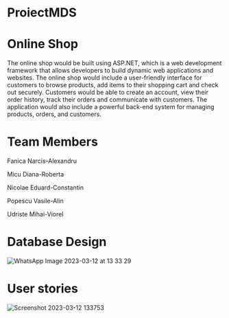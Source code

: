# ProiectMDS

# Online Shop 
The online shop would be built using ASP.NET, which is a web development framework that allows developers to build dynamic web applications and websites. The online shop would include a user-friendly interface for customers to browse products, add items to their shopping cart and check out securely. Customers would be able to create an account, view their order history, track their orders and communicate with customers. The application would also include a powerful back-end system for managing products, orders, and customers. 

# Team Members
Fanica Narcis-Alexandru 

Micu Diana-Roberta 

Nicolae Eduard-Constantin

Popescu Vasile-Alin

Udriste Mihai-Viorel

# Database Design

![WhatsApp Image 2023-03-12 at 13 33 29](https://user-images.githubusercontent.com/93095672/224541863-addfb68e-6646-47d0-ab0c-d5d5e0fb358f.jpeg)

# User stories 


![Screenshot 2023-03-12 133753](https://user-images.githubusercontent.com/93095672/224542092-71dcdf08-5c56-4df6-b24a-b44e569eb2ce.png)
